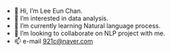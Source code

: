- 👋 Hi, I’m Lee Eun Chan.
- 👀 I’m interested in data analysis.
- 🌱 I’m currently learning Natural language process.
- 💞️ I’m looking to collaborate on NLP project with me.
- 📫 e-mail 921c@naver.com

<!---
leeeunch/leeeunch is a ✨ special ✨ repository because its `README.md` (this file) appears on your GitHub profile.
You can click the Preview link to take a look at your changes.
--->
